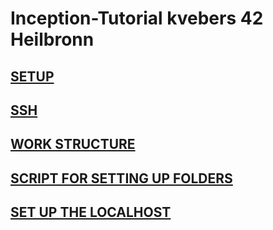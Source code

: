 # Inception-Tutorial kvebers 42 Heilbronn

## [SETUP](https://github.com/kvebers/Inception-Tutorial/blob/main/PART_1_SETUP.md)

## [SSH](https://github.com/kvebers/Inception-Tutorial/blob/main/PART_2.md) 

## [WORK STRUCTURE](https://github.com/kvebers/Inception-Tutorial/blob/main/tutorial/PART_3.md)

## [SCRIPT FOR SETTING UP FOLDERS](https://github.com/kvebers/Inception-Tutorial/blob/main/tutorial/autosetup.sh)

## [SET UP THE LOCALHOST](https://github.com/kvebers/Inception-Tutorial/blob/main/tutorial/PART_4.md)

